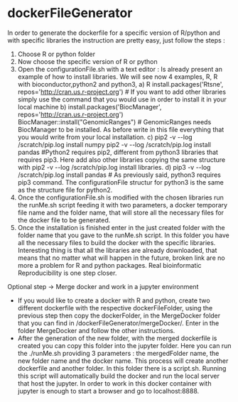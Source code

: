 # dockerFileGenerator

In order to generate the dockerfile for a specific version of R/python and with specific libraries the instruction are pretty easy, just follow the steps : 
1) Choose R or python folder 
2) Now choose the specific version of R or python 
3) Open the configurationFile.sh with a text editor : 
    Is already present an example of how to install libraries. We will see now 4 examples, R, R with bioconductor,python2 and python3,
    a) R install.packages('Rtsne', repos='http://cran.us.r-project.org') # If you want to add other libraries simply use the command that you would use in order to install it in your local machine
    b) install.packages('BiocManager', repos='http://cran.us.r-project.org')
       BiocManager::install("GenomicRanges") # GenomicRanges needs BiocManager to be installed. As before write in this file everything that you would write from your local installation. 
     c) pip2 -v --log /scratch/pip.log install numpy
pip2 -v --log /scratch/pip.log install pandas #Python2 requires pip2, different from python3 libraries that requires pip3. Here add also other libraries copying the same structure with pip2 -v --log /scratch/pip.log install libraries. 
    d) pip3 -v --log /scratch/pip.log install pandas # As previously said, python3 requires pip3 command. The configurationFile structur for python3 is the same as the structure file for python2. 
4) Once the configurationFile.sh is modified with the chosen libraries run the runMe.sh script feeding it with two parameters, a docker temporary file name and the folder name, that will store all the necessary files for the docker file to be generated. 
5) Once the installation is finished enter in the just created folder with the folder name that you gave to the runMe.sh script. In this folder you have all the necessary files to build the docker with the specific libraries. Interesting thing is that all the libraries are already downloaded, that means that no matter what will happen in the future, broken link are no more a problem for R and python packages. Real bioinformatic Reproducibility is one step closer. 

Optional step -> Merge docker and work in a jupyter environment

- If you would like to create a docker with R and python, create two different dockerfile with the respective dockerFileFolder, using the previous step then copy the dockerFolder, in the MergeDocker folder that you can find in /dockerFileGenerator/mergeDocker/. Enter in the folder MergeDocker and follow the other instructions. 
- After the generation of the new folder, with the merged dockerfile is created you can copy this folder into the jupyter folder. Here you can run the ./runMe.sh providing 3 parameters : the mergedFolder name, the new folder name and the docker name. This process will create another dockerfile and another folder. In this folder there is a script.sh. Running this script will automatically build the docker and run the local server that host the jupyter. In order to work in this docker container with jupyter is enough to start a browser and go to localhost:8888. 
